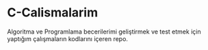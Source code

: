 # C-Calismalarim
Algoritma ve Programlama becerilerimi geliştirmek ve test etmek için yaptığım çalışmaların kodlarını içeren repo.
